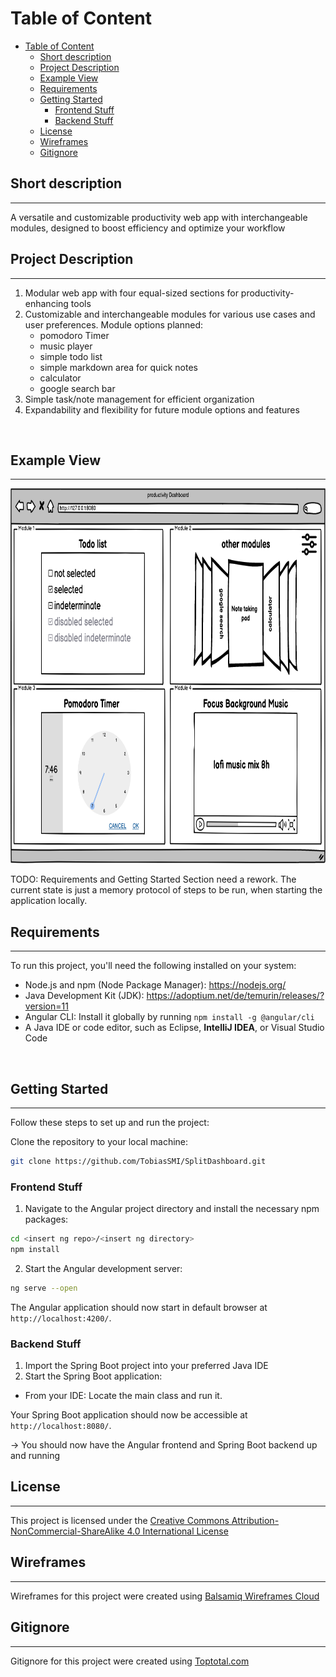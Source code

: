 # Table of Content
- [Table of Content](#table-of-content)
  - [Short description](#short-description)
  - [Project Description](#project-description)
  - [Example View](#example-view)
  - [Requirements](#requirements)
  - [Getting Started](#getting-started)
    - [Frontend Stuff](#frontend-stuff)
    - [Backend Stuff](#backend-stuff)
  - [License](#license)
  - [Wireframes](#wireframes)
  - [Gitignore](#gitignore)

## Short description
---
A versatile and customizable productivity web app with interchangeable modules, designed to boost efficiency and optimize your workflow
<br>

## Project Description
---
1. Modular web app with four equal-sized sections for productivity-enhancing tools
2. Customizable and interchangeable modules for various use cases and user preferences. Module options planned:
    - pomodoro Timer
    - music player
    - simple todo list
    - simple markdown area for quick notes
    - calculator
    - google search bar
3. Simple task/note management for efficient organization
4. Expandability and flexibility for future module options and features
<br>

## Example View
---
<img src="assets/drafts/index_mockup.png" alt="example images of dashboard view" width="800" height="600">
<br>

TODO: Requirements and Getting Started Section need a rework. The current state is just a memory protocol of steps to be run, when starting the application locally.

## Requirements
---
To run this project, you'll need the following installed on your system:
- Node.js and npm (Node Package Manager): https://nodejs.org/
- Java Development Kit (JDK): https://adoptium.net/de/temurin/releases/?version=11
- Angular CLI: Install it globally by running `npm install -g @angular/cli`
- A Java IDE or code editor, such as Eclipse, **IntelliJ IDEA**, or Visual Studio Code
<br>

## Getting Started
---
Follow these steps to set up and run the project:

Clone the repository to your local machine:
```bash
git clone https://github.com/TobiasSMI/SplitDashboard.git
```
### Frontend Stuff

1. Navigate to the Angular project directory and install the necessary npm packages:
```bash
cd <insert ng repo>/<insert ng directory>
npm install
```
2. Start the Angular development server:
```bash
ng serve --open
```
The Angular application should now start in default browser at `http://localhost:4200/`.

### Backend Stuff

1. Import the Spring Boot project into your preferred Java IDE
2. Start the Spring Boot application:
- From your IDE: Locate the main class and run it.

Your Spring Boot application should now be accessible at `http://localhost:8080/`.

-> You should now have the Angular frontend and Spring Boot backend up and running
<br>

## License
---
This project is licensed under the [Creative Commons Attribution-NonCommercial-ShareAlike 4.0 International License](LICENSE.md)
<br>

## Wireframes
---
Wireframes for this project were created using [Balsamiq Wireframes Cloud](https://balsamiq.cloud)
<br>

## Gitignore
---
Gitignore for this project were created using [Toptotal.com](https://www.toptal.com/developers/gitignore/api/intellij+all,git,visualstudiocode)
<br>